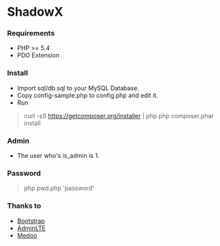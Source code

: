 ShadowX
========

### Requirements
* PHP >= 5.4
* PDO Extension

### Install
* Import sql/db.sql to your MySQL Database.
* Copy config-sample.php to config.php and edit it.
* Run
 > curl -sS https://getcomposer.org/installer | php
 > php composer.phar install 

### Admin
* The user who's is_admin is 1.

### Password
> php pwd.php 'password'

### Thanks to
* [Bootstrap](https://getbootstrap.com/)
* [AdminLTE](https://adminlte.io/)
* [Medoo](https://medoo.in/)
